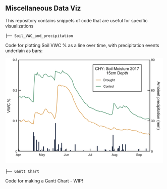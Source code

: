 ## Miscellaneous Data Viz
This repository contains snippets of code that are useful for specific visualizations

```
├── Soil_VWC_and_precipitation
```
Code for plotting Soil VWC % as a line over time, with precipitation events underlain as bars:  

<img src="https://github.com/avahoffman/data-viz/blob/master/Soil_VWC_and_precipitation/vwc_ppt_chy_2017.png" alt="Soil VWC% versus precipitation" width="500"/>

```
├── Gantt Chart
```
Code for making a Gantt Chart - WIP!  
